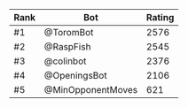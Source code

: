 Rank|Bot|Rating
---|---|---
#1|@ToromBot|2576
#2|@RaspFish|2545
#3|@colinbot|2376
#4|@OpeningsBot|2106
#5|@MinOpponentMoves|621
